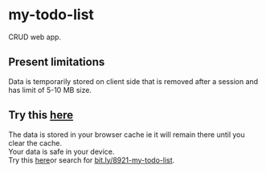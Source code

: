 # my-todo-list
CRUD web app.
## Present limitations
Data is temporarily stored on client side that is removed after a session and has limit of 5-10 MB size.
## Try this <a href="https://main--shimmering-travesseiro-62592e.netlify.app/" target="_blank" >here</a>
The data is stored in your browser cache ie it will remain there until you clear the cache.<br>
Your data is safe in your device.<br> 
Try this <a href="https://main--shimmering-travesseiro-62592e.netlify.app/" target="_blank" >here</a>or search for <a href="https://main--shimmering-travesseiro-62592e.netlify.app/" target="_blank" >bit.ly/8921-my-todo-list</a>.
